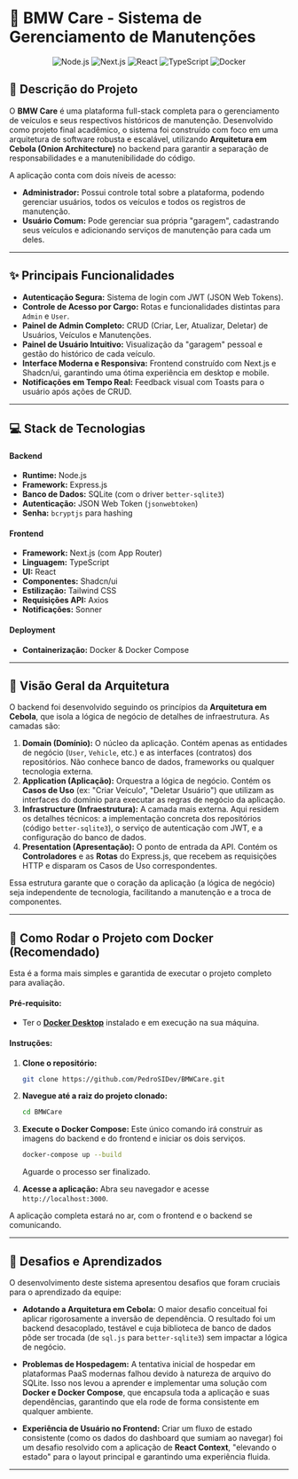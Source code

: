 # 🚗 BMW Care - Sistema de Gerenciamento de Manutenções

<div align="center">
  <img src="https://img.shields.io/badge/Node.js-339933?style=for-the-badge&logo=nodedotjs&logoColor=white" alt="Node.js" />
  <img src="https://img.shields.io/badge/Next.js-000000?style=for-the-badge&logo=nextdotjs&logoColor=white" alt="Next.js" />
  <img src="https://img.shields.io/badge/React-20232A?style=for-the-badge&logo=react&logoColor=61DAFB" alt="React" />
  <img src="https://img.shields.io/badge/TypeScript-3178C6?style=for-the-badge&logo=typescript&logoColor=white" alt="TypeScript" />
  <img src="https://img.shields.io/badge/Docker-2496ED?style=for-the-badge&logo=docker&logoColor=white" alt="Docker" />
</div>

## 📝 Descrição do Projeto

O **BMW Care** é uma plataforma full-stack completa para o gerenciamento de veículos e seus respectivos históricos de manutenção. Desenvolvido como projeto final acadêmico, o sistema foi construído com foco em uma arquitetura de software robusta e escalável, utilizando **Arquitetura em Cebola (Onion Architecture)** no backend para garantir a separação de responsabilidades e a manutenibilidade do código.

A aplicação conta com dois níveis de acesso:
* **Administrador:** Possui controle total sobre a plataforma, podendo gerenciar usuários, todos os veículos e todos os registros de manutenção.
* **Usuário Comum:** Pode gerenciar sua própria "garagem", cadastrando seus veículos e adicionando serviços de manutenção para cada um deles.

---

## ✨ Principais Funcionalidades

* **Autenticação Segura:** Sistema de login com JWT (JSON Web Tokens).
* **Controle de Acesso por Cargo:** Rotas e funcionalidades distintas para `Admin` e `User`.
* **Painel de Admin Completo:** CRUD (Criar, Ler, Atualizar, Deletar) de Usuários, Veículos e Manutenções.
* **Painel de Usuário Intuitivo:** Visualização da "garagem" pessoal e gestão do histórico de cada veículo.
* **Interface Moderna e Responsiva:** Frontend construído com Next.js e Shadcn/ui, garantindo uma ótima experiência em desktop e mobile.
* **Notificações em Tempo Real:** Feedback visual com Toasts para o usuário após ações de CRUD.

---

## 💻 Stack de Tecnologias

#### **Backend**
* **Runtime:** Node.js
* **Framework:** Express.js
* **Banco de Dados:** SQLite (com o driver `better-sqlite3`)
* **Autenticação:** JSON Web Token (`jsonwebtoken`)
* **Senha:** `bcryptjs` para hashing

#### **Frontend**
* **Framework:** Next.js (com App Router)
* **Linguagem:** TypeScript
* **UI:** React
* **Componentes:** Shadcn/ui
* **Estilização:** Tailwind CSS
* **Requisições API:** Axios
* **Notificações:** Sonner

#### **Deployment**
* **Containerização:** Docker & Docker Compose

---

## 🧅 Visão Geral da Arquitetura

O backend foi desenvolvido seguindo os princípios da **Arquitetura em Cebola**, que isola a lógica de negócio de detalhes de infraestrutura. As camadas são:

1.  **Domain (Domínio):** O núcleo da aplicação. Contém apenas as entidades de negócio (`User`, `Vehicle`, etc.) e as interfaces (contratos) dos repositórios. Não conhece banco de dados, frameworks ou qualquer tecnologia externa.
2.  **Application (Aplicação):** Orquestra a lógica de negócio. Contém os **Casos de Uso** (ex: "Criar Veículo", "Deletar Usuário") que utilizam as interfaces do domínio para executar as regras de negócio da aplicação.
3.  **Infrastructure (Infraestrutura):** A camada mais externa. Aqui residem os detalhes técnicos: a implementação concreta dos repositórios (código `better-sqlite3`), o serviço de autenticação com JWT, e a configuração do banco de dados.
4.  **Presentation (Apresentação):** O ponto de entrada da API. Contém os **Controladores** e as **Rotas** do Express.js, que recebem as requisições HTTP e disparam os Casos de Uso correspondentes.

Essa estrutura garante que o coração da aplicação (a lógica de negócio) seja independente de tecnologia, facilitando a manutenção e a troca de componentes.

---

## 🚀 Como Rodar o Projeto com Docker (Recomendado)

Esta é a forma mais simples e garantida de executar o projeto completo para avaliação.

#### **Pré-requisito:**
* Ter o [**Docker Desktop**](https://www.docker.com/products/docker-desktop/) instalado e em execução na sua máquina.

#### **Instruções:**

1.  **Clone o repositório:**
    ```bash
    git clone https://github.com/PedroSIDev/BMWCare.git
    ```

2.  **Navegue até a raiz do projeto clonado:**
    ```bash
    cd BMWCare
    ```

3.  **Execute o Docker Compose:**
    Este único comando irá construir as imagens do backend e do frontend e iniciar os dois serviços.
    ```bash
    docker-compose up --build
    ```
    Aguarde o processo ser finalizado.

4.  **Acesse a aplicação:**
    Abra seu navegador e acesse `http://localhost:3000`.

A aplicação completa estará no ar, com o frontend e o backend se comunicando.

---

## 🎯 Desafios e Aprendizados

O desenvolvimento deste sistema apresentou desafios que foram cruciais para o aprendizado da equipe:

* **Adotando a Arquitetura em Cebola:** O maior desafio conceitual foi aplicar rigorosamente a inversão de dependência. O resultado foi um backend desacoplado, testável e cuja biblioteca de banco de dados pôde ser trocada (de `sql.js` para `better-sqlite3`) sem impactar a lógica de negócio.

* **Problemas de Hospedagem:** A tentativa inicial de hospedar em plataformas PaaS modernas falhou devido à natureza de arquivo do SQLite. Isso nos levou a aprender e implementar uma solução com **Docker e Docker Compose**, que encapsula toda a aplicação e suas dependências, garantindo que ela rode de forma consistente em qualquer ambiente.

* **Experiência de Usuário no Frontend:** Criar um fluxo de estado consistente (como os dados do dashboard que sumiam ao navegar) foi um desafio resolvido com a aplicação de **React Context**, "elevando o estado" para o layout principal e garantindo uma experiência fluida.

---
